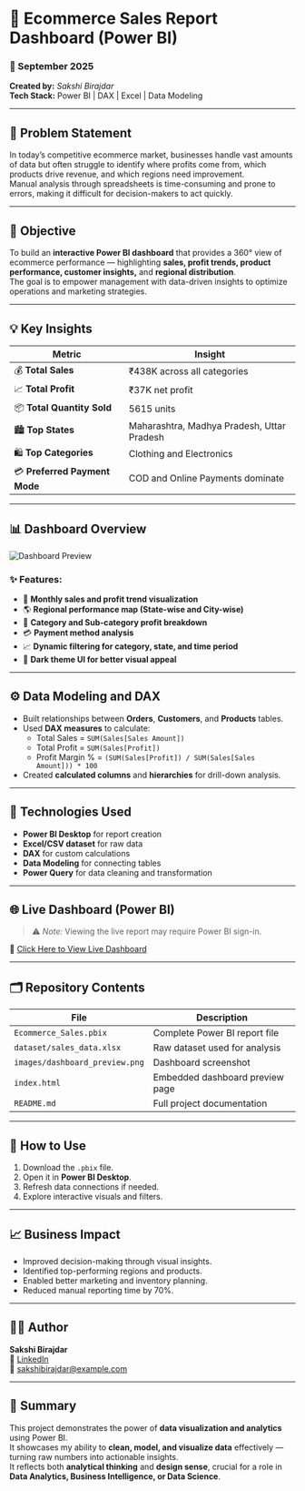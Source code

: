 # 🛒 Ecommerce Sales Report Dashboard (Power BI)

### 📅 September 2025  
**Created by:** *Sakshi Birajdar*  
**Tech Stack:** Power BI | DAX | Excel | Data Modeling

---

## 🧩 Problem Statement

In today’s competitive ecommerce market, businesses handle vast amounts of data but often struggle to identify where profits come from, which products drive revenue, and which regions need improvement.  
Manual analysis through spreadsheets is time-consuming and prone to errors, making it difficult for decision-makers to act quickly.

---

## 🎯 Objective

To build an **interactive Power BI dashboard** that provides a 360° view of ecommerce performance — highlighting **sales, profit trends, product performance, customer insights,** and **regional distribution**.  
The goal is to empower management with data-driven insights to optimize operations and marketing strategies.

---

## 💡 Key Insights

| Metric | Insight |
|--------|----------|
| 💰 **Total Sales** | ₹438K across all categories |
| 📈 **Total Profit** | ₹37K net profit |
| 📦 **Total Quantity Sold** | 5615 units |
| 🏙️ **Top States** | Maharashtra, Madhya Pradesh, Uttar Pradesh |
| 🛍️ **Top Categories** | Clothing and Electronics |
| 💳 **Preferred Payment Mode** | COD and Online Payments dominate |

---

## 📊 Dashboard Overview

![Dashboard Preview](images/dashboard_preview.png)

### ✨ Features:
- 📅 **Monthly sales and profit trend visualization**
- 🌎 **Regional performance map (State-wise and City-wise)**
- 🛒 **Category and Sub-category profit breakdown**
- 💳 **Payment method analysis**
- 📈 **Dynamic filtering for category, state, and time period**
- 🎨 **Dark theme UI for better visual appeal**

---

## ⚙️ Data Modeling and DAX
- Built relationships between **Orders**, **Customers**, and **Products** tables.
- Used **DAX measures** to calculate:
  - Total Sales = `SUM(Sales[Sales Amount])`
  - Total Profit = `SUM(Sales[Profit])`
  - Profit Margin % = `(SUM(Sales[Profit]) / SUM(Sales[Sales Amount])) * 100`
- Created **calculated columns** and **hierarchies** for drill-down analysis.

---

## 🧠 Technologies Used
- **Power BI Desktop** for report creation  
- **Excel/CSV dataset** for raw data  
- **DAX** for custom calculations  
- **Data Modeling** for connecting tables  
- **Power Query** for data cleaning and transformation

---

## 🌐 Live Dashboard (Power BI)
> ⚠️ *Note:* Viewing the live report may require Power BI sign-in.  

🔗 [Click Here to View Live Dashboard](https://app.powerbi.com/reportEmbed?reportId=ff1d8c0a-a75e-44d5-8626-687f00aecd72&autoAuth=true&ctid=2cb2cd12-f37c-4925-afc3-6612bc1db607)

---

## 🗂️ Repository Contents

| File | Description |
|------|--------------|
| `Ecommerce_Sales.pbix` | Complete Power BI report file |
| `dataset/sales_data.xlsx` | Raw dataset used for analysis |
| `images/dashboard_preview.png` | Dashboard screenshot |
| `index.html` | Embedded dashboard preview page |
| `README.md` | Full project documentation |

---

## 🚀 How to Use
1. Download the `.pbix` file.  
2. Open it in **Power BI Desktop**.  
3. Refresh data connections if needed.  
4. Explore interactive visuals and filters.

---

## 📈 Business Impact
- Improved decision-making through visual insights.  
- Identified top-performing regions and products.  
- Enabled better marketing and inventory planning.  
- Reduced manual reporting time by 70%.  

---

## 👩‍💻 Author

**Sakshi Birajdar**  
💼 [LinkedIn](https://www.linkedin.com/in/your-linkedin-url)  
📧 sakshibirajdar@example.com  

---

## 🏁 Summary
This project demonstrates the power of **data visualization and analytics** using Power BI.  
It showcases my ability to **clean, model, and visualize data** effectively — turning raw numbers into actionable insights.  
It reflects both **analytical thinking** and **design sense**, crucial for a role in **Data Analytics, Business Intelligence, or Data Science**.
